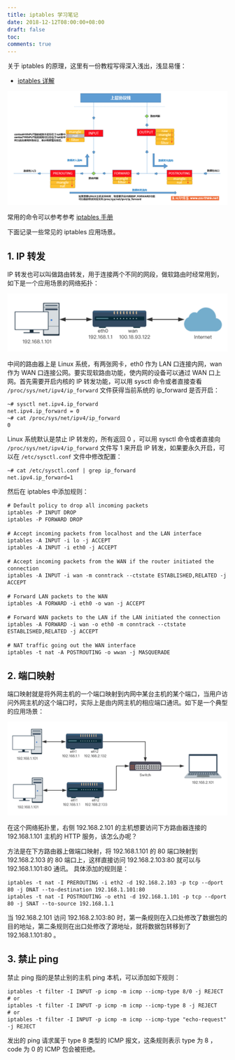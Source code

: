 ```yaml
---
title: iptables 学习笔记
date: 2018-12-12T08:00:00+08:00
draft: false
toc:
comments: true
---
```



关于 iptables 的原理，这里有一份教程写得深入浅出，浅显易懂：

* [iptables 详解](http://www.zsythink.net/archives/1199)

![](/images/2018-12-12/2018-12-12_1.png)


常用的命令可以参考参考 [iptables 手册](https://linux.die.net/man/8/iptables)

下面记录一些常见的 iptables 应用场景。

## 1. IP 转发

IP 转发也可以叫做路由转发，用于连接两个不同的网段，做软路由时经常用到，如下是一个应用场景的网络拓扑：

![](/images/2018-12-12/2018-12-12_2.png)

中间的路由器上是 Linux 系统，有两张网卡，eth0 作为 LAN 口连接内网，wan 作为 WAN 口连接公网。要实现软路由功能，使内网的设备可以通过 WAN 口上网。首先需要开启内核的 IP 转发功能，可以用 sysctl 命令或者直接查看 `/proc/sys/net/ipv4/ip_forward` 文件获得当前系统的 ip_forward 是否开启：

```
~# sysctl net.ipv4.ip_forward
net.ipv4.ip_forward = 0
~# cat /proc/sys/net/ipv4/ip_forward
0
```

Linux 系统默认是禁止 IP 转发的，所有返回 0 ，可以用 sysctl 命令或者直接向 `/proc/sys/net/ipv4/ip_forward` 文件写 1 来开启 IP 转发，如果要永久开启，可以在 `/etc/sysctl.conf` 文件中修改配置：

```
~# cat /etc/sysctl.conf | grep ip_forward
net.ipv4.ip_forward=1
```

然后在 iptables 中添加规则：

```
# Default policy to drop all incoming packets
iptables -P INPUT DROP
iptables -P FORWARD DROP

# Accept incoming packets from localhost and the LAN interface
iptables -A INPUT -i lo -j ACCEPT
iptables -A INPUT -i eth0 -j ACCEPT

# Accept incoming packets from the WAN if the router initiated the connection
iptables -A INPUT -i wan -m conntrack --ctstate ESTABLISHED,RELATED -j ACCEPT

# Forward LAN packets to the WAN
iptables -A FORWARD -i eth0 -o wan -j ACCEPT

# Forward WAN packets to the LAN if the LAN initiated the connection
iptables -A FORWARD -i wan -o eth0 -m conntrack --ctstate ESTABLISHED,RELATED -j ACCEPT

# NAT traffic going out the WAN interface
iptables -t nat -A POSTROUTING -o wwan -j MASQUERADE
```

## 2. 端口映射

端口映射就是将外网主机的一个端口映射到内网中某台主机的某个端口，当用户访问外网主机的这个端口时，实际上是由内网主机的相应端口通讯。如下是一个典型的应用场景：

![](/images/2018-12-12/2018-12-12_3.png)

在这个网络拓扑里，右侧 192.168.2.101 的主机想要访问下方路由器连接的 192.168.1.101 主机的 HTTP 服务，该怎么办呢？

方法是在下方路由器上做端口映射，将 192.168.1.101 的 80 端口映射到 192.168.2.103 的 80 端口上，这样直接访问 192.168.2.103:80 就可以与 192.168.1.101:80 通讯。
具体添加的规则是：

```
iptables -t nat -I PREROUTING -i eth2 -d 192.168.2.103 -p tcp --dport 80 -j DNAT --to-destination 192.168.1.101:80
iptables -t nat -I POSTROUTING -o eth1 -d 192.168.1.101 -p tcp --dport 80 -j SNAT --to-source 192.168.1.1
```

当 192.168.2.101 访问 192.168.2.103:80 时，第一条规则在入口处修改了数据包的目的地址，第二条规则在出口处修改了源地址，就将数据包转移到了 192.168.1.101:80 。

## 3. 禁止 ping

禁止 ping 指的是禁止别的主机 ping 本机，可以添加如下规则：

```
iptables -t filter -I INPUT -p icmp -m icmp --icmp-type 8/0 -j REJECT
# or
iptables -t filter -I INPUT -p icmp -m icmp --icmp-type 8 -j REJECT
# or
iptables -t filter -I INPUT -p icmp -m icmp --icmp-type "echo-request" -j REJECT
```

发出的 ping 请求属于 type 8 类型的 ICMP 报文，这条规则表示 type 为 8 ，code 为 0 的 ICMP 包会被拒绝。

